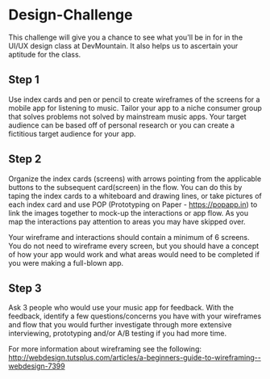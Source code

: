 # Design-Challenge
This challenge will give you a chance to see what you'll be in for in the UI/UX design class at DevMountain. It also helps us to ascertain your aptitude for the class.

## Step 1
Use index cards and pen or pencil to create wireframes of the screens for a mobile app for listening to music. Tailor your app to a niche consumer group that solves problems not solved by mainstream music apps. Your target audience can be based off of personal research or you  can create a fictitious target audience for your app.

## Step 2
Organize the index cards (screens) with arrows pointing from the applicable buttons to the subsequent card(screen) in the flow. You can do this by taping the index cards to a whiteboard and drawing lines, or take pictures of each index card and use POP (Prototyping on Paper - https://popapp.in) to link the images together to mock-up the interactions or app flow. As you map the interactions pay attention to areas you may have skipped over.

Your wireframe and interactions should contain a minimum of 6 screens. You do not need to wireframe every screen, but you should have a concept of how your app would work and what areas would need to be completed if you were making a full-blown app.

## Step 3
Ask 3 people who would use your music app for feedback. With the feedback, identify a few questions/concerns you have with your wireframes and flow that you would further investigate through more extensive interviewing, prototyping and/or A/B testing if you had more time.

For more information about wireframing see the following:
http://webdesign.tutsplus.com/articles/a-beginners-guide-to-wireframing--webdesign-7399
